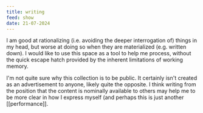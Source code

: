 ```yaml
---
title: writing
feed: show
date: 21-07-2024
---
```

I am good at rationalizing (i.e. avoiding the deeper interrogation of) things in my head, but worse at doing so when they are materialized (e.g. written down). I would like to use this space as a tool to help me process, without the quick escape hatch provided by the inherent limitations of working memory.

I'm not quite sure why this collection is to be public. It certainly isn't created as an advertisement to anyone, likely quite the opposite. I think writing from the position that the content is nominally available to others may help me to be more clear in how I express myself (and perhaps this is just another [[performance]].
